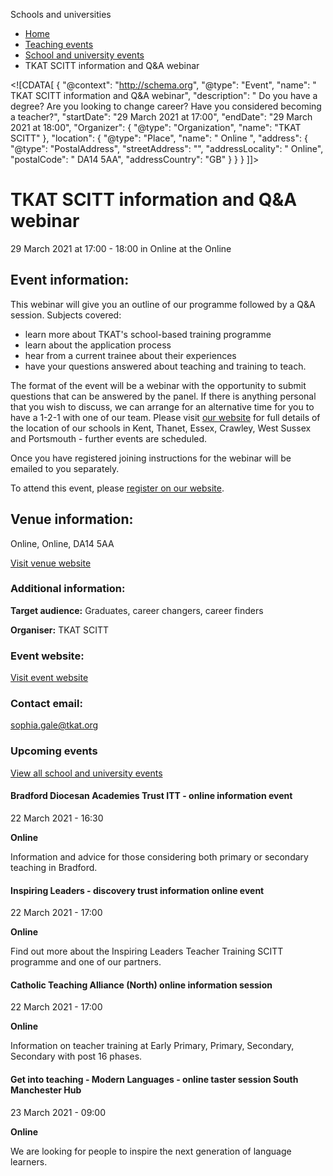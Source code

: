 Schools and universities

*   [Home](/)
*   [Teaching events](/teaching-events)
*   [School and university events](/teaching-events/training-provider-events)
*   TKAT SCITT information and Q&A webinar

<!\[CDATA\[ { "@context": "http://schema.org", "@type": "Event", "name": " TKAT SCITT information and Q&amp;A webinar", "description": " Do you have a degree? Are you looking to change career? Have you considered becoming a teacher?", "startDate": "29 March 2021 at 17:00", "endDate": "29 March 2021 at 18:00", "Organizer": { "@type": "Organization", "name": "TKAT SCITT" }, "location": { "@type": "Place", "name": " Online ", "address": { "@type": "PostalAddress", "streetAddress": "", "addressLocality": " Online", "postalCode": " DA14 5AA", "addressCountry": "GB" } } } \]\]>

TKAT SCITT information and Q&A webinar
======================================

29 March 2021 at 17:00 - 18:00 in Online at the Online

Event information:
------------------

This webinar will give you an outline of our programme followed by a Q&A session. Subjects covered:

*   learn more about TKAT's school-based training programme
*   learn about the application process
*   hear from a current trainee about their experiences
*   have your questions answered about teaching and training to teach.

The format of the event will be a webinar with the opportunity to submit questions that can be answered by the panel. If there is anything personal that you wish to discuss, we can arrange for an alternative time for you to have a 1-2-1 with one of our team. Please visit [our website](http://www.scitt.tkat.org) for full details of the location of our schools in Kent, Thanet, Essex, Crawley, West Sussex and Portsmouth - further events are scheduled.

Once you have registered joining instructions for the webinar will be emailed to you separately.

To attend this event, please [register on our website](https://www.eventbrite.co.uk/e/tkat-scitt-teacher-training-information-and-qa-webinar-tickets-136800729665).

Venue information:
------------------

Online, Online, DA14 5AA

[Visit venue website](https://scitt.tkat.org/ "Online")

### Additional information:

**Target audience:** Graduates, career changers, career finders

**Organiser:** TKAT SCITT

### Event website:

[Visit event website](https://www.eventbrite.co.uk/e/tkat-scitt-teacher-training-information-and-qa-webinar-tickets-136800729665)

### Contact email:

[sophia.gale@tkat.org](mailto:sophia.gale@tkat.org)

### Upcoming events

[View all school and university events](/teaching-events/training-provider-events)

[](/teaching-events/training-provider-events/210322-bradford-diocesan-academies-trust-itt-online-information-event)

#### Bradford Diocesan Academies Trust ITT - online information event

22 March 2021 - 16:30

**Online**

Information and advice for those considering both primary or secondary teaching in Bradford.

[](/teaching-events/training-provider-events/210322-inspiring-leaders-discovery-trust-information-online-event)

#### Inspiring Leaders - discovery trust information online event

22 March 2021 - 17:00

**Online**

Find out more about the Inspiring Leaders Teacher Training SCITT programme and one of our partners.

[](/teaching-events/training-provider-events/210322-catholic-teaching-alliance-north-online-information-session)

#### Catholic Teaching Alliance (North) online information session

22 March 2021 - 17:00

**Online**

Information on teacher training at Early Primary, Primary, Secondary, Secondary with post 16 phases.

[](/teaching-events/training-provider-events/210323-get-into-teaching-modern-languages-online-taster-session-south-manchester-hub)

#### Get into teaching - Modern Languages - online taster session South Manchester Hub

23 March 2021 - 09:00

**Online**

We are looking for people to inspire the next generation of language learners.
